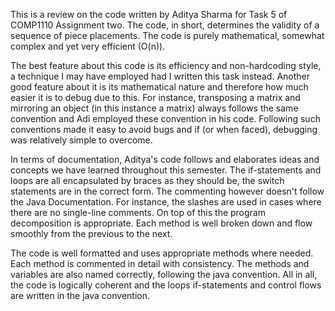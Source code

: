 This is a review on the code written by Aditya Sharma for Task 5 of COMP1110 Assignment two. The code, in short, 
determines the validity of a sequence of piece placements. The code is purely mathematical, somewhat complex 
and yet very efficient (O(n)).

The best feature about this code is its efficiency and non-hardcoding style, a technique I may have employed had I
written this task instead. Another good feature about it is its mathematical nature and therefore how much easier
it is to debug due to this. For instance, transposing a matrix and mirroring an object (in this instance a matrix) 
always follows the same convention and Adi employed these convention in his code. Following such conventions made it
easy to avoid bugs and if (or when faced), debugging was relatively simple to overcome. 

In terms of documentation, Aditya's code follows and elaborates ideas and concepts we have learned throughout this
semester. The if-statements and loops are all encapsulated by braces as they should be, the switch statements are in
the correct form. The commenting however doesn't follow the Java Documentation. For instance, the slashes are used in 
cases where there are no single-line comments. On top of this the program decomposition is appropriate. Each method is
well broken down and flow smoothly from the previous to the next. 

The code is well formatted and uses appropriate methods where needed. Each method is commented in detail with 
consistency. The methods and variables are also named correctly, following the java convention. All in all, the
code is logically coherent and the loops if-statements and control flows are written in the java convention. 
